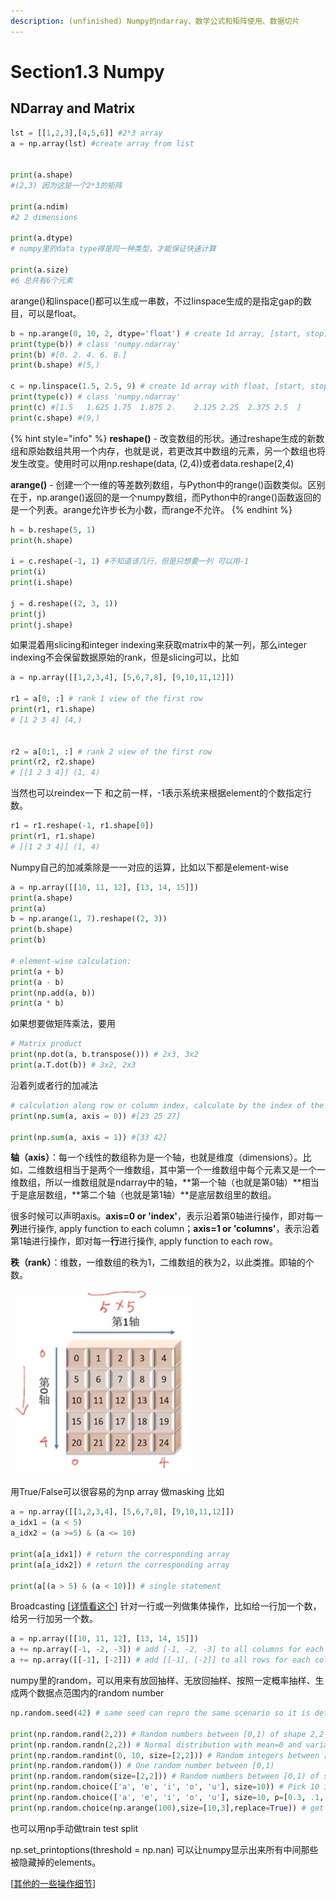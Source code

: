 ```yaml
---
description: (unfinished) Numpy的ndarray、数学公式和矩阵使用、数据切片
---
```


# Section1.3 Numpy

## NDarray and Matrix

```python
lst = [[1,2,3],[4,5,6]] #2*3 array
a = np.array(lst) #create array from list


print(a.shape)
#(2,3) 因为这是一个2*3的矩阵

print(a.ndim)
#2 2 dimensions

print(a.dtype)
# numpy里的data type得是同一种类型，才能保证快速计算

print(a.size)
#6 总共有6个元素 
```

arange\(\)和linspace\(\)都可以生成一串数，不过linspace生成的是指定gap的数目，可以是float。

```python
b = np.arange(0, 10, 2, dtype='float') # create 1d array, [start, stop)
print(type(b)) # class 'numpy.ndarray'
print(b) #[0. 2. 4. 6. 8.]
print(b.shape) #(5,)

c = np.linspace(1.5, 2.5, 9) # create 1d array with float, [start, stop]
print(type(c)) # class 'numpy.ndarray'
print(c) #[1.5   1.625 1.75  1.875 2.    2.125 2.25  2.375 2.5  ]
print(c.shape) #(9,)
```

{% hint style="info" %}
**reshape\(\)** - 改变数组的形状。通过reshape生成的新数组和原始数组共用一个内存，也就是说，若更改其中数组的元素，另一个数组也将发生改变。使用时可以用np.reshape\(data, \(2,4\)\)或者data.reshape\(2,4\)

**arange\(\)** - 创建一个一维的等差数列数组，与Python中的range\(\)函数类似。区别在于，np.arange\(\)返回的是一个numpy数组，而Python中的range\(\)函数返回的是一个列表。arange允许步长为小数，而range不允许。
{% endhint %}

```python
h = b.reshape(5, 1)
print(h.shape)

i = c.reshape(-1, 1) #不知道该几行，但是只想要一列 可以用-1
print(i)
print(i.shape)

j = d.reshape((2, 3, 1))
print(j)
print(j.shape)
```

如果混着用slicing和integer indexing来获取matrix中的某一列，那么integer indexing不会保留数据原始的rank，但是slicing可以，比如

```python
a = np.array([[1,2,3,4], [5,6,7,8], [9,10,11,12]])

r1 = a[0, :] # rank 1 view of the first row
print(r1, r1.shape)
# [1 2 3 4] (4,)


r2 = a[0:1, :] # rank 2 view of the first row 
print(r2, r2.shape)
# [[1 2 3 4]] (1, 4)
```

当然也可以reindex一下 和之前一样，-1表示系统来根据element的个数指定行数。

```python
r1 = r1.reshape(-1, r1.shape[0])
print(r1, r1.shape)
# [[1 2 3 4]] (1, 4)
```

Numpy自己的加减乘除是一一对应的运算，比如以下都是element-wise

```python
a = np.array([[10, 11, 12], [13, 14, 15]])
print(a.shape)
print(a)
b = np.arange(1, 7).reshape((2, 3))
print(b.shape)
print(b)

# element-wise calculation:
print(a + b)
print(a - b)
print(np.add(a, b))
print(a * b)
```

如果想要做矩阵乘法，要用

```python
# Matrix product
print(np.dot(a, b.transpose())) # 2x3, 3x2
print(a.T.dot(b)) # 3x2, 2x3
```

沿着列或者行的加减法

```python
# calculation along row or column index, calculate by the index of the axis which is set
print(np.sum(a, axis = 0)) #[23 25 27]

print(np.sum(a, axis = 1)) #[33 42]
```

**轴（axis）**：每一个线性的数组称为是一个轴，也就是维度（dimensions）。比如，二维数组相当于是两个一维数组，其中第一个一维数组中每个元素又是一个一维数组，所以一维数组就是ndarray中的轴，**第一个轴（也就是第0轴）**相当于是底层数组，**第二个轴（也就是第1轴）**是底层数组里的数组。

很多时候可以声明axis。**axis=0 or 'index'**，表示沿着第0轴进行操作，即对每一**列**进行操作, apply function to each column；**axis=1 or 'columns'**，表示沿着第1轴进行操作，即对每一**行**进行操作, apply function to each row。

**秩（rank）**：维数，一维数组的秩为1，二维数组的秩为2，以此类推。即轴的个数。

![](../.gitbook/assets/image%20%2828%29.png)

用True/False可以很容易的为np array 做masking 比如

```python
a = np.array([[1,2,3,4], [5,6,7,8], [9,10,11,12]])
a_idx1 = (a < 5)
a_idx2 = (a >=5) & (a <= 10) 

print(a[a_idx1]) # return the corresponding array
print(a[a_idx2]) # return the corresponding array

print(a[(a > 5) & (a < 10)]) # single statement
```

Broadcasting \[[详情看这个](https://docs.scipy.org/doc/numpy-1.15.0/user/basics.broadcasting.html)\]  针对一行或一列做集体操作，比如给一行加一个数，给另一行加另一个数。

```python
a = np.array([[10, 11, 12], [13, 14, 15]])
a += np.array([-1, -2, -3]) # add [-1, -2, -3] to all columns for each row
a += np.array([[-1], [-2]]) # add [[-1], [-2]] to all rows for each column
```

numpy里的random，可以用来有放回抽样、无放回抽样、按照一定概率抽样、生成两个数据点范围内的random number

```python
np.random.seed(42) # same seed can repro the same scenario so it is deterministic

print(np.random.rand(2,2)) # Random numbers between [0,1) of shape 2,2
print(np.random.randn(2,2)) # Normal distribution with mean=0 and variance=1 of shape 2,2
print(np.random.randint(0, 10, size=[2,2])) # Random integers between [0, 10) of shape 2,2
print(np.random.random()) # One random number between [0,1)
print(np.random.random(size=[2,2])) # Random numbers between [0,1) of shape 2,2
print(np.random.choice(['a', 'e', 'i', 'o', 'u'], size=10)) # Pick 10 items from a given list, with equal probability
print(np.random.choice(['a', 'e', 'i', 'o', 'u'], size=10, p=[0.3, .1, 0.1, 0.4, 0.1])) # Pick 10 items from a given list with a predefined probability 'p'
print(np.random.choice(np.arange(100),size=[10,3],replace=True)) # get 10x3 random samples from [0-99] with replacement 
```

也可以用np手动做train test split

np.set\_printoptions\(threshold = np.nan\) 可以让numpy显示出来所有中间那些被隐藏掉的elements。

\[[其他的一些操作细节](http://blog.sciencenet.cn/blog-3031432-1064033.html)\]



  


